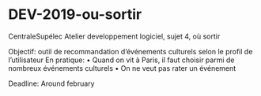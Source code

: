 # DEV-2019-ou-sortir
CentraleSupélec Atelier developpement logiciel, sujet 4, où sortir

Objectif: outil de recommandation d’événements culturels
selon le profil de l’utilisateur
En pratique:
• Quand on vit à Paris, il faut choisir parmi de nombreux événements
culturels
• On ne veut pas rater un événement

Deadline:
  Around february
